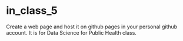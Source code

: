# in_class_5

Create a web page and host it on github pages in your personal github account. It is for Data Science for Public Health class.
